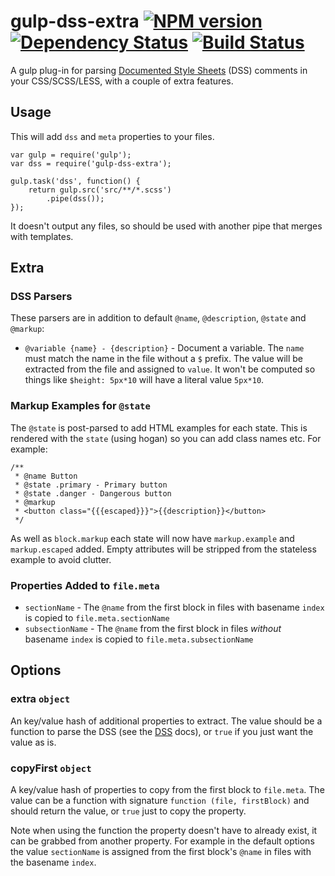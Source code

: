 gulp-dss-extra  [![NPM version][npm-image]][npm-url] [![Dependency Status][depstat-image]][depstat-url] [![Build Status][travis-image]][travis-url]
===

A gulp plug-in for parsing [Documented Style Sheets][] (DSS) comments in your CSS/SCSS/LESS, with a couple of extra features.

## Usage

This will add `dss` and `meta` properties to your files.

    var gulp = require('gulp');
    var dss = require('gulp-dss-extra');

    gulp.task('dss', function() {
        return gulp.src('src/**/*.scss')
            .pipe(dss());
    });

It doesn't output any files, so should be used with another pipe that merges with templates.

## Extra

### DSS Parsers

These parsers are in addition to default `@name`, `@description`, `@state` and `@markup`:

* `@variable {name} - {description}` - Document a variable. The `name` must match the name in the file without a `$` prefix. The value will be extracted from the file and assigned to `value`. It won't be computed so things like `$height: 5px*10` will have a literal value `5px*10`.

### Markup Examples for `@state`

The `@state` is post-parsed to add HTML examples for each state. This is rendered with the `state` (using hogan) so you can add class names etc. For example:

    /**
     * @name Button
     * @state .primary - Primary button
     * @state .danger - Dangerous button
     * @markup
     * <button class="{{{escaped}}}">{{description}}</button>
     */

As well as `block.markup` each state will now have `markup.example` and `markup.escaped` added. Empty attributes will be stripped from the stateless example to avoid clutter.

### Properties Added to `file.meta`

* `sectionName` - The `@name` from the first block in files with basename `index` is copied to `file.meta.sectionName`
* `subsectionName` - The `@name` from the first block in files *without* basename `index` is copied to `file.meta.subsectionName`

## Options

### extra `object`

An key/value hash of additional properties to extract. The value should be a function to parse the DSS (see the [DSS][] docs), or `true` if you just want the value as is.

### copyFirst `object`

A key/value hash of properties to copy from the first block to `file.meta`. The value can be a function with signature `function (file, firstBlock)` and should return the value, or `true` just to copy the property.

Note when using the function the property doesn't have to already exist, it can be grabbed from another property. For example in the default options the value `sectionName` is assigned from the first block's `@name` in files with the basename `index`.

[Documented Style Sheets]:https://github.com/darcyclarke/DSS
[DSS]:https://github.com/darcyclarke/DSS

[npm-url]: https://npmjs.org/package/gulp-dss-extra
[npm-image]: http://img.shields.io/npm/v/gulp-dss-extra.svg?style=flat

[depstat-url]: https://david-dm.org/paulwib/gulp-dss-extra
[depstat-image]: https://david-dm.org/paulwib/gulp-dss-extra.svg?style=flat

[travis-image]: http://img.shields.io/travis/paulwib/gulp-dss-extra/master.svg?style=flat
[travis-url]: https://travis-ci.org/paulwib/gulp-dss-extra
